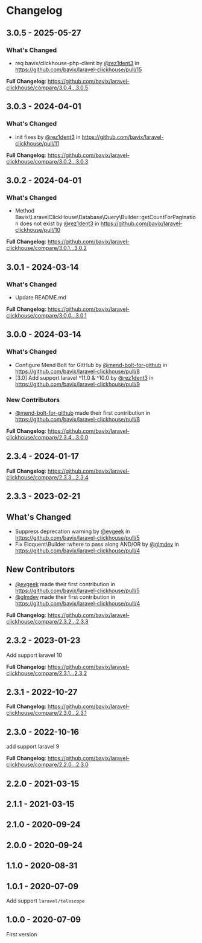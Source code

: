 # Changelog

## 3.0.5 - 2025-05-27

### What's Changed

* req bavix/clickhouse-php-client by [@rez1dent3](https://github.com/rez1dent3) in https://github.com/bavix/laravel-clickhouse/pull/15

**Full Changelog**: https://github.com/bavix/laravel-clickhouse/compare/3.0.4...3.0.5

## 3.0.3 - 2024-04-01

### What's Changed

* init fixes by [@rez1dent3](https://github.com/rez1dent3) in https://github.com/bavix/laravel-clickhouse/pull/11

**Full Changelog**: https://github.com/bavix/laravel-clickhouse/compare/3.0.2...3.0.3

## 3.0.2 - 2024-04-01

### What's Changed

* Method Bavix\LaravelClickHouse\Database\Query\Builder::getCountForPagination does not exist  by [@rez1dent3](https://github.com/rez1dent3) in https://github.com/bavix/laravel-clickhouse/pull/10

**Full Changelog**: https://github.com/bavix/laravel-clickhouse/compare/3.0.1...3.0.2

## 3.0.1 - 2024-03-14

### What's Changed

* Update README.md

**Full Changelog**: https://github.com/bavix/laravel-clickhouse/compare/3.0.0...3.0.1

## 3.0.0 - 2024-03-14

### What's Changed

* Configure Mend Bolt for GitHub by [@mend-bolt-for-github](https://github.com/mend-bolt-for-github) in https://github.com/bavix/laravel-clickhouse/pull/8
* [3.0] Add support laravel ^11.0 & ^10.0 by [@rez1dent3](https://github.com/rez1dent3) in https://github.com/bavix/laravel-clickhouse/pull/9

### New Contributors

* [@mend-bolt-for-github](https://github.com/mend-bolt-for-github) made their first contribution in https://github.com/bavix/laravel-clickhouse/pull/8

**Full Changelog**: https://github.com/bavix/laravel-clickhouse/compare/2.3.4...3.0.0

## 2.3.4 - 2024-01-17

**Full Changelog**: https://github.com/bavix/laravel-clickhouse/compare/2.3.3...2.3.4

## 2.3.3 - 2023-02-21

## What's Changed

* Suppress deprecation warning by [@evgeek](https://github.com/evgeek) in https://github.com/bavix/laravel-clickhouse/pull/5
* Fix Eloquent\Builder::where to pass along AND/OR by [@glmdev](https://github.com/glmdev) in https://github.com/bavix/laravel-clickhouse/pull/4

## New Contributors

* [@evgeek](https://github.com/evgeek) made their first contribution in https://github.com/bavix/laravel-clickhouse/pull/5
* [@glmdev](https://github.com/glmdev) made their first contribution in https://github.com/bavix/laravel-clickhouse/pull/4

**Full Changelog**: https://github.com/bavix/laravel-clickhouse/compare/2.3.2...2.3.3

## 2.3.2 - 2023-01-23

Add support laravel 10

**Full Changelog**: https://github.com/bavix/laravel-clickhouse/compare/2.3.1...2.3.2

## 2.3.1 - 2022-10-27

**Full Changelog**: https://github.com/bavix/laravel-clickhouse/compare/2.3.0...2.3.1

## 2.3.0 - 2022-10-16

add support laravel 9

**Full Changelog**: https://github.com/bavix/laravel-clickhouse/compare/2.2.0...2.3.0

## 2.2.0 - 2021-03-15

## 2.1.1 - 2021-03-15

## 2.1.0 - 2020-09-24

## 2.0.0 - 2020-09-24

## 1.1.0 - 2020-08-31

## 1.0.1 - 2020-07-09

Add support `laravel/telescope`

## 1.0.0 - 2020-07-09

First version
